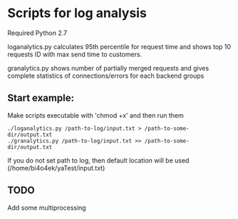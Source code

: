 # Scripts for log analysis

Required Python 2.7

loganalytics.py calculates 95th percentile for request time and shows top 10 requests ID with max send time to customers.

granalytics.py shows number of partially merged requests and gives complete statistics of connections/errors for each backend groups

## Start example:
Make scripts executable with 'chmod +x' and then run them

    ./loganalytics.py /path-to-log/input.txt > /path-to-some-dir/output.txt
    ./granalytics.py /path-to-log/input.txt >> /path-to-some-dir/output.txt

If you do not set path to log, then default location will be used (/home/bi4o4ek/yaTest/input.txt)

## TODO
Add some multiprocessing
